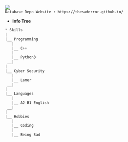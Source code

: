 ![](https://media.discordapp.net/attachments/1027987070075015259/1031944800951349308/unknown.png)\
```Database Depo Website : https://thesaderror.github.io/```

* **Info Tree**
```py
* Skills
|
|__ Programming
   |
   |__ C++
   |
   |__ Python3
 __|
|
|__ Cyber Security
   |
   |__ Lamer
 __|
|
|__ Languages
   |
   |__ A2-B1 English
 __|
|
|__ Hobbies
   |
   |__ Coding
   |
   |__ Being Sad
```
